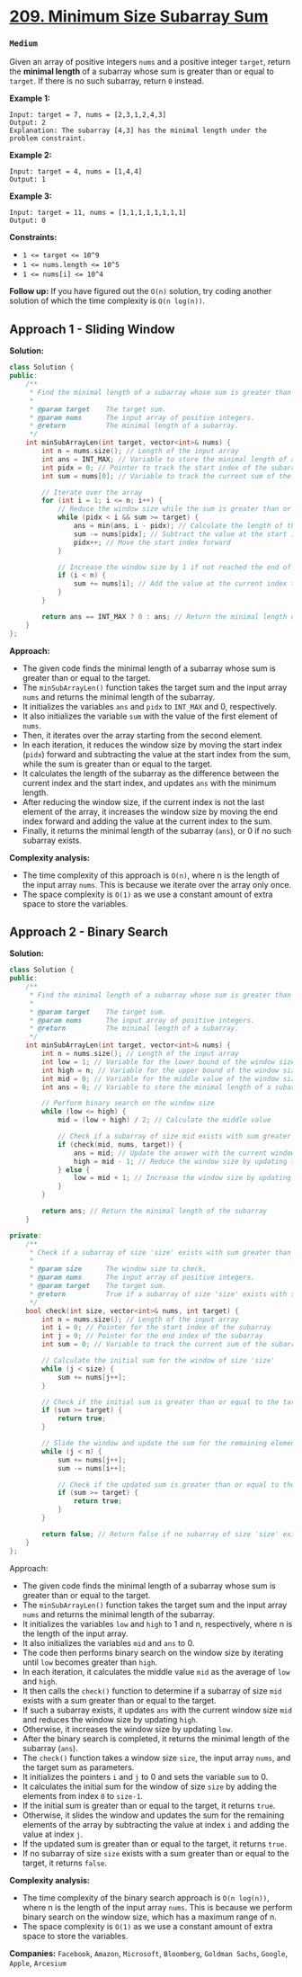 # [209. Minimum Size Subarray Sum](https://leetcode.com/problems/minimum-size-subarray-sum/description/)
### `Medium`

Given an array of positive integers `nums` and a positive integer `target`, return the **minimal length**  of a subarray whose sum is greater than or equal to `target`. If there is no such subarray, return `0` instead.

**Example 1:** 

```
Input: target = 7, nums = [2,3,1,2,4,3]
Output: 2
Explanation: The subarray [4,3] has the minimal length under the problem constraint.
```

**Example 2:** 

```
Input: target = 4, nums = [1,4,4]
Output: 1
```

**Example 3:** 

```
Input: target = 11, nums = [1,1,1,1,1,1,1,1]
Output: 0
```

**Constraints:** 

- `1 <= target <= 10^9`
- `1 <= nums.length <= 10^5`
- `1 <= nums[i] <= 10^4`

**Follow up:**  If you have figured out the `O(n)` solution, try coding another solution of which the time complexity is `O(n log(n))`.

## Approach 1 - Sliding Window

**Solution:**

```CPP
class Solution {
public:
    /**
     * Find the minimal length of a subarray whose sum is greater than or equal to the target.
     *
     * @param target    The target sum.
     * @param nums      The input array of positive integers.
     * @return          The minimal length of a subarray.
     */
    int minSubArrayLen(int target, vector<int>& nums) {
        int n = nums.size(); // Length of the input array
        int ans = INT_MAX; // Variable to store the minimal length of a subarray
        int pidx = 0; // Pointer to track the start index of the subarray
        int sum = nums[0]; // Variable to track the current sum of the subarray

        // Iterate over the array
        for (int i = 1; i <= n; i++) {
            // Reduce the window size while the sum is greater than or equal to the target
            while (pidx < i && sum >= target) {
                ans = min(ans, i - pidx); // Calculate the length of the subarray
                sum -= nums[pidx]; // Subtract the value at the start index from the sum
                pidx++; // Move the start index forward
            }

            // Increase the window size by 1 if not reached the end of the array
            if (i < n) {
                sum += nums[i]; // Add the value at the current index to the sum
            }
        }

        return ans == INT_MAX ? 0 : ans; // Return the minimal length of the subarray or 0 if no such subarray exists
    }
};
```

**Approach:**
- The given code finds the minimal length of a subarray whose sum is greater than or equal to the target.
- The `minSubArrayLen()` function takes the target sum and the input array `nums` and returns the minimal length of the subarray.
- It initializes the variables `ans` and `pidx` to `INT_MAX` and 0, respectively.
- It also initializes the variable `sum` with the value of the first element of `nums`.
- Then, it iterates over the array starting from the second element.
- In each iteration, it reduces the window size by moving the start index (`pidx`) forward and subtracting the value at the start index from the sum, while the sum is greater than or equal to the target.
- It calculates the length of the subarray as the difference between the current index and the start index, and updates `ans` with the minimum length.
- After reducing the window size, if the current index is not the last element of the array, it increases the window size by moving the end index forward and adding the value at the current index to the sum.
- Finally, it returns the minimal length of the subarray (`ans`), or 0 if no such subarray exists.

**Complexity analysis:**
- The time complexity of this approach is `O(n)`, where n is the length of the input array `nums`. This is because we iterate over the array only once.
- The space complexity is `O(1)` as we use a constant amount of extra space to store the variables.

## Approach 2 - Binary Search

**Solution:**

```CPP
class Solution {
public:
    /**
     * Find the minimal length of a subarray whose sum is greater than or equal to the target.
     *
     * @param target    The target sum.
     * @param nums      The input array of positive integers.
     * @return          The minimal length of a subarray.
     */
    int minSubArrayLen(int target, vector<int>& nums) {
        int n = nums.size(); // Length of the input array
        int low = 1; // Variable for the lower bound of the window size
        int high = n; // Variable for the upper bound of the window size
        int mid = 0; // Variable for the middle value of the window size
        int ans = 0; // Variable to store the minimal length of a subarray

        // Perform binary search on the window size
        while (low <= high) {
            mid = (low + high) / 2; // Calculate the middle value

            // Check if a subarray of size mid exists with sum greater than or equal to the target
            if (check(mid, nums, target)) {
                ans = mid; // Update the answer with the current window size
                high = mid - 1; // Reduce the window size by updating the upper bound
            } else {
                low = mid + 1; // Increase the window size by updating the lower bound
            }
        }

        return ans; // Return the minimal length of the subarray
    }

private:
    /**
     * Check if a subarray of size 'size' exists with sum greater than or equal to the target.
     *
     * @param size      The window size to check.
     * @param nums      The input array of positive integers.
     * @param target    The target sum.
     * @return          True if a subarray of size 'size' exists with sum greater than or equal to target, false otherwise.
     */
    bool check(int size, vector<int>& nums, int target) {
        int n = nums.size(); // Length of the input array
        int i = 0; // Pointer for the start index of the subarray
        int j = 0; // Pointer for the end index of the subarray
        int sum = 0; // Variable to track the current sum of the subarray

        // Calculate the initial sum for the window of size 'size'
        while (j < size) {
            sum += nums[j++];
        }

        // Check if the initial sum is greater than or equal to the target
        if (sum >= target) {
            return true;
        }

        // Slide the window and update the sum for the remaining elements of the array
        while (j < n) {
            sum += nums[j++];
            sum -= nums[i++];

            // Check if the updated sum is greater than or equal to the target
            if (sum >= target) {
                return true;
            }
        }

        return false; // Return false if no subarray of size 'size' exists with sum greater than or equal to target
    }
};
```

Approach:
- The given code finds the minimal length of a subarray whose sum is greater than or equal to the target.
- The `minSubArrayLen()` function takes the target sum and the input array `nums` and returns the minimal length of the subarray.
- It initializes the variables `low` and `high` to 1 and n, respectively, where n is the length of the input array.
- It also initializes the variables `mid` and `ans` to 0.
- The code then performs binary search on the window size by iterating until `low` becomes greater than `high`.
- In each iteration, it calculates the middle value `mid` as the average of `low` and `high`.
- It then calls the `check()` function to determine if a subarray of size `mid` exists with a sum greater than or equal to the target.
- If such a subarray exists, it updates `ans` with the current window size `mid` and reduces the window size by updating `high`.
- Otherwise, it increases the window size by updating `low`.
- After the binary search is completed, it returns the minimal length of the subarray (`ans`).
- The `check()` function takes a window size `size`, the input array `nums`, and the target sum as parameters.
- It initializes the pointers `i` and `j` to 0 and sets the variable `sum` to 0.
- It calculates the initial sum for the window of size `size` by adding the elements from index `0` to `size-1`.
- If the initial sum is greater than or equal to the target, it returns `true`.
- Otherwise, it slides the window and updates the sum for the remaining elements of the array by subtracting the value at index `i` and adding the value at index `j`.
- If the updated sum is greater than or equal to the target, it returns `true`.
- If no subarray of size `size` exists with a sum greater than or equal to the target, it returns `false`.

**Complexity analysis:**
- The time complexity of the binary search approach is `O(n log(n))`, where n is the length of the input array `nums`. This is because we perform binary search on the window size, which has a maximum range of n.
- The space complexity is `O(1)` as we use a constant amount of extra space to store the variables.


**Companies:** `Facebook`, `Amazon`, `Microsoft`, `Bloomberg`, `Goldman Sachs`, `Google`, `Apple`, `Arcesium`